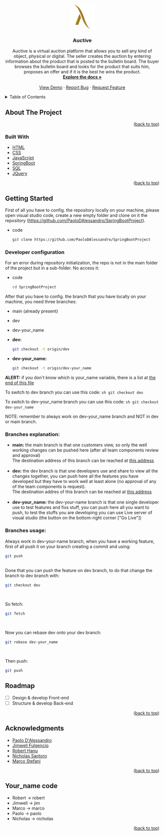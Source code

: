 <div id="top"></div>
<!--
*** Thanks for checking out the Best-README-Template. If you have a suggestion
*** that would make this better, please fork the repo and create a pull request
*** or simply open an issue with the tag "enhancement".
*** Don't forget to give the project a star!
*** Thanks again! Now go create something AMAZING! :D
-->



<!-- PROJECT SHIELDS -->
<!--
*** I'm using markdown "reference style" links for readability.
*** Reference links are enclosed in brackets [ ] instead of parentheses ( ).
*** See the bottom of this document for the declaration of the reference variables
*** for contributors-url, forks-url, etc. This is an optional, concise syntax you may use.
*** https://www.markdownguide.org/basic-syntax/#reference-style-links
-->
[contributors-shield]: https://img.shields.io/github/contributors/othneildrew/Best-README-Template.svg?style=for-the-badge
[contributors-url]: https://github.com/paoloDAlessandro/SpringBootProject/graphs/contributors
[forks-shield]: https://img.shields.io/github/forks/othneildrew/Best-README-Template.svg?style=for-the-badge
[forks-url]: https://github.com/paoloDAlessandro/SpringBootProject/network/members
[stars-shield]: https://img.shields.io/github/stars/othneildrew/Best-README-Template.svg?style=for-the-badge
[stars-url]: https://github.com/paoloDAlessandro/SpringBootProject/stargazers
[issues-shield]: https://img.shields.io/github/issues/othneildrew/Best-README-Template.svg?style=for-the-badge
[issues-url]: https://github.com/paoloDAlessandro/SpringBootProject/issues
[linkedin-shield]: https://img.shields.io/badge/-LinkedIn-black.svg?style=for-the-badge&logo=linkedin&colorB=555
[linkedin-url]: https://www.linkedin.com/in/paolo-dalessandro-fullstack-developer/



<!-- PROJECT LOGO -->
<br />
<div align="center">
  <a href="https://github.com/paoloDAlessandro/SpringBootProject/">
    <img src="imgs/logo.png" alt="Logo" width="80" height="80">
  </a>

<h3 align="center">Auctive</h3>

  <p align="center">
    Auctive is a virtual auction platform that allows you to sell any kind of object, physical or digital. The seller creates the auction by entering information about the product that is posted to the bulletin board. The buyer browses the bulletin board and looks for the product that suits him, proposes an offer and if it is the best he wins the product.
    <br />
    <a href="https://github.com/PaoloDAlessandro/SpringBootProject"><strong>Explore the docs »</strong></a>
    <br />
    <br />
    <a href="http://dev-auctive.sa-projects.it/" target = "_blank">View Demo</a>
    ·
    <a href="https://github.com/paoloDAlessandro/SpringBootProject/issues">Report Bug</a>
    ·
    <a href="https://github.com/paoloDAlessandro/SpringBootProject/issues">Request Feature</a>
  </p>
</div>



<!-- TABLE OF CONTENTS -->
<details>
  <summary>Table of Contents</summary>
  <ol>
    <li>
      <a href="#about-the-project">About The Project</a>
      <ul>
        <li><a href="#built-with">Built With</a></li>
      </ul>
    </li>
    <li>
      <a href="#getting-started">Getting Started</a>
      <ul>
        <li><a href="#prerequisites">Prerequisites</a></li>
        <li><a href="#installation">Installation</a></li>
      </ul>
    </li>
    <li><a href="#usage">Usage</a></li>
    <li><a href="#roadmap">Roadmap</a></li>
    <li><a href="#contributing">Contributing</a></li>
    <li><a href="#license">License</a></li>
    <li><a href="#contact">Contact</a></li>
    <li><a href="#acknowledgments">Acknowledgments</a></li>
  </ol>
</details>



<!-- ABOUT THE PROJECT -->
## About The Project

<p align="right">(<a href="#top">back to top</a>)</p>



### Built With

* [HTML](https://html.com/)
* [CSS](https://www.w3.org/Style/CSS/Overview.en.html)
* [JavaScript](https://www.javascript.com/)
* [SpringBoot](https://spring.io/)
* [SQL](https://www.mysql.com/)
* [JQuery](https://jquery.com)

<p align="right">(<a href="#top">back to top</a>)</p>



<!-- GETTING STARTED -->
## Getting Started

First of all you have to config. the repository locally on your machine, please open visual studio code, create a new empty folder and clone on it the repository (https://github.com/PaoloDAlessandro/SpringBootProject).

* code
  ```sh
  git clone https://github.com/PaoloDAlessandro/SpringBootProject
  ```

### Developer configuration

For an error during repository initialization, the repo is not in the main folder of the project but in a sub-folder. No access it:
* code
  ```sh
  cd SpringBootProject
  ```
 
 After that you have to config. the branch that you have locally on your machine, you need three branches:
 
 * main (already present)
 * dev
 * dev-your_name
 
 * <b>dev:</b>
     ```sh
    git checkout -t origin/dev
    ```
    
 * <b>dev-your_name:</b>
     ```sh
    git checkout -t origin/dev-your_name
    ```
    
<p><b>ALERT:</b> if you don't know which is your_name variable, there is a list at <a href = "#your_name">the end of this file</a></p>


To switch to dev branch you can use this code:
     ```sh
    git checkout dev
    ```
    
To switch to dev-your_name branch you can use this code:
     ```sh
    git checkout dev-your_name
    ```
 
 NOTE: remember to always work on dev-your_name branch and NOT in dev or main branch.
 
 
### Branches explanation:

<ul>
  <li><b>main:</b> the main branch is that one customers view, so only the well working changes can be pushed here (after all team components review and approval)
   <br> The destination address of this branch can be reached at <a href = "http://auctive.sa-projects.it/">this address</a>
  </li>
  <br>
  <li><b>dev:</b> the dev branch is that one developers use and share to view all the changes together, you can push here all the features you have developed but they have to work well at least alone (no approval of any of the team components is request). <br> The destination addres of this branch can be reached at <a href = "http://dev-auctive.sa-projects.it/">this address</a>
 </li>
  <br>
 <li><b>dev-your_name: </b> the dev-your-name branch is that one single developer use to test features and fixs stuff, you can push here all you want to push, to test the stuffs you are developing you can use Live server of visual studio (the button on the bottom-right corner ["Go Live"])</li>
</ul>

### Branches usage:

Always work in dev-your-name branch, when you have a working feature, first of all push it on your branch creating a commit and using:
   ```sh
   git push
   ```
<br>
Done that you can push the feature on dev branch, to do that change the branch to dev branch with:

   ```sh
   git checkout dev
   ```
<br>

So fetch:
    
   ```sh
   git fetch
   ```
<br>

Now you can rebase dev onto your dev branch:

   ```sh
   git rebase dev-your_name
   ```
   
<br>

Then push:

   ```sh
   git push
   ```

<!-- ROADMAP -->
## Roadmap

- [ ] Design & develop Front-end
- [ ] Structure & develop Back-end

<p align="right">(<a href="#top">back to top</a>)</p>


<!-- ACKNOWLEDGMENTS -->
## Acknowledgments

* [Paolo D'Alessandro](www.linkedin.com/in/paolo-dalex)
* [Jimwell Fulgencio](https://www.linkedin.com/in/jimwellf/)
* [Robert Hanu](https://www.linkedin.com/in/robert-hanu/)
* [Nicholas Santoro](https://www.linkedin.com/in/nicholas-santoro-3569a3225/)
* [Marco Stefani](https://www.linkedin.com/in/marco-stefani-90099b225/)


<p align="right">(<a href="#top">back to top</a>)</p>

## Your_name code

<div id = "your_name">
  <ul>
  <li>Robert -> robert</li>
  <li>Jimwell -> jim</li>
  <li>Marco -> marco</li>
  <li>Paolo -> paolo</li>
  <li>Nicholas -> nicholas</li>
  </ul>
</div>

<p align="right">(<a href="#top">back to top</a>)</p>



<!-- MARKDOWN LINKS & IMAGES -->
<!-- https://www.markdownguide.org/basic-syntax/#reference-style-links -->
[contributors-shield]: https://img.shields.io/github/contributors/github_username/repo_name.svg?style=for-the-badge
[contributors-url]: https://github.com/github_username/repo_name/graphs/contributors
[forks-shield]: https://img.shields.io/github/forks/github_username/repo_name.svg?style=for-the-badge
[forks-url]: https://github.com/github_username/repo_name/network/members
[stars-shield]: https://img.shields.io/github/stars/github_username/repo_name.svg?style=for-the-badge
[stars-url]: https://github.com/github_username/repo_name/stargazers
[issues-shield]: https://img.shields.io/github/issues/github_username/repo_name.svg?style=for-the-badge
[issues-url]: https://github.com/github_username/repo_name/issues
[license-shield]: https://img.shields.io/github/license/github_username/repo_name.svg?style=for-the-badge
[license-url]: https://github.com/github_username/repo_name/blob/master/LICENSE.txt
[linkedin-shield]: https://img.shields.io/badge/-LinkedIn-black.svg?style=for-the-badge&logo=linkedin&colorB=555
[linkedin-url]: https://linkedin.com/in/linkedin_username
[product-screenshot]: images/screenshot.png
